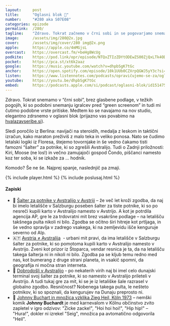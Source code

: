 ```yaml
---
layout: 	post
title:  	"Oglasni blok 🧃"
number: 	"#280 aka S07E08"
categories:	epizode
permalink:	/280/
tagline: 	"Zdravo. Tokrat začnemo v črni sobi in se pogovarjamo snemalnih težavah, maratonski vztrajnosti in letalskih nesporazumih – kjer se izkaže, da je soba lahko hodnik, oglas pa čisto resna znanost."
image:		/assets/img/280@2x.jpg
cover:		/assets/img/cover/280 img@2x.png
apple:		https://apple.co/4mMGjsL
overcast:	https://overcast.fm/+beHg8WcUg
podkite:	https://pod.link/opr/episode/NTQxZTIzZDYtODEwZS00ZjQxLTk4ODQtNGIwNmFkMTU1YWYy
pocket:		https://pca.st/xt6k2aaz
google:		https://music.youtube.com/watch?v=dhpbSgK7tGc
anchor:		https://open.spotify.com/episode/10k1UUb0CZXrpQGWJ5yY3c?si=LFk6zRI4Qb-JLGERrl2mXg
listen:		https://www.listennotes.com/podcasts/opravičujemo-se-za/oglasni-blok-yD8ZeJN0Xni/embed/
youtube:	https://youtu.be/dhpbSgK7tGc
embed:		https://podcasts.apple.com/si/podcast/oglasni-blok/id1514750013?i=1000730339831
---
```


Zdravo. Tokrat snemamo v “črni sobi”, brez glasbene podlage, v težkih pogojih, ki so podobni snemanju igralcev pred “green screenom” in tudi mi čutimo podobne vrste pritiske. Medtem ko se navajamo na nov studio, elegantno zdrsnemo v oglasni blok (prijazno vas povabimo na [hvalazavseribe.si](https://hvalazavseribe.si)). 

Sledi poročilo iz Berlina: navijači na steroidih, medalja z leskom in taktični izračun, kako maraton preživiš z malo teka in veliko ponosa. Nato se čudimo letalski logiki iz Floresa, štejemo tovornjake in še vedno čakamo tisti famozni “šalter” za potnike, ki so zgrešili Avstralijo. Tudi o Zadnji priložnosti: Kiri, Moose (ne los!) in večno zamujajoči gospod Čondo, piščanci namesto koz ter soba, ki se izkaže za … hodnik. 

Komodo? Še ne še. Najprej spanje, naslednjič pa zmaji.

{% include player.html %}
{% include poslusaj.html %}

<!--break-->

#### Zapiski
 
- 🦘 [Šalter za potnike v Avstralijo v Avstriji](https://apnews.com/article/fact-check-austria-australia-salzburg-airport-counter-337704614289) – že več let kroži zgodba, da naj bi imelo letališče v Salzburgu poseben šalter za tiste potnike, ki so po nesreči kupili karto v Avstralijo namesto v Avstrijo. A kot je potrdila agencija AP, gre le za trdovratni mit brez vsakršne podlage – na letališču takšnega pulta nikoli ni bilo. Zgodba se očitno širi hitreje kot prtljaga, in še vedno spravlja v zadrego vsakega, ki na zemljevidu išče kenguruje severno od Alp. 
- 🇦🇹 [Avstria ≠ Avstralija](https://www.washingtonpost.com/travel/2023/10/26/austria-australia-airport-counter/)  - urbani mit pravi, da ima letališče v Salzburgu šalter za potnike, ki so pomotoma kupili karto v Avstralijo namesto v Avstrijo. Zveni kot prizor iz Štoparca, vendar resnica je ta, da na letališču takega šalterja ni in nikoli ni bilo. Zgodba pa se kljub temu redno med nas, kot bumerang z druge strani planeta, in vsakič spomni, da geografija ni močna stran interneta. 
- 🛬 [Dobrodošli v Avstralijo](https://onemileatatime.com/insights/vienna-airport-desk-austria-australia/) - po nekaterih virih naj bi imel celo dunajski terminal svoj šalter za potnike, ki so namesto v Avstralijo prileteli v Avstrijo. A tudi tukaj gre za mit, ki se je iz letališke šale razrasel v globalno zgodbo. Resničnost? Nobenega takega pulta, le nešteto potnikov, ki so spoznali, da kengurujev na Dunaju preprosto ni. 
- 👋 [Johnny Buchart in množica vzklika Zieg Heil, Köln 1973](https://www.youtube.com/watch?v=U_SwFHtgJCQ) – nemški komik **Johnny Buchardt** je med karnevalom v Kölnu občinstvo zvito zapletel v igro odzivov: "Zicke zacke!", "Hoi hoi hoi!", "Hip hip!" – "Hura!", dokler ni izrekel "Seig", množica pa avtomatično odgovorila "Heil". 